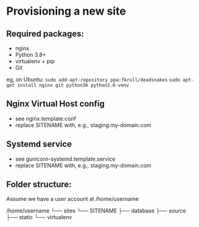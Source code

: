 Provisioning a new site
=======================

## Required packages:

* nginx
* Python 3.8+
* virtualenv + pip
* Git

eg, on Ubuntu:
    `sudo add-apt-repository ppa:fkrull/deadsnakes`
    `sudo apt-get install nginx git python36 python3.6-venv`

## Nginx Virtual Host config

* see nginx.template.conf
* replace SITENAME with, e.g., staging.my-domain.com

## Systemd service

* see gunicorn-systemd.template.service
* replace SITENAME with, e.g., staging.my-domain.com

## Folder structure:
Assume we have a user account at /home/username

/home/username
└── sites
    └── SITENAME
        ├── database
        ├── source
        ├── static
        └── virtualenv
